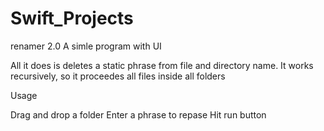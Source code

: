 # Swift_Projects

renamer 2.0 A simle program with UI

All it does is deletes a static phrase from file and directory name. It works recursively, so it proceedes all files inside all folders

Usage

Drag and drop a folder
Enter a phrase to repase
Hit run button
